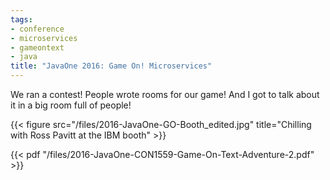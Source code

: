 ```yaml
---
tags:
- conference
- microservices
- gameontext
- java
title: "JavaOne 2016: Game On! Microservices"
---
```

We ran a contest! People wrote rooms for our game!
And I got to talk about it in a big room full of people!

{{< figure src="/files/2016-JavaOne-GO-Booth_edited.jpg" title="Chilling with Ross Pavitt at the IBM booth" >}}

<!--more-->

{{< pdf "/files/2016-JavaOne-CON1559-Game-On-Text-Adventure-2.pdf" >}}